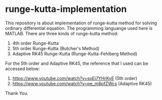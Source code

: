 # runge-kutta-implementation
This repository is about implementation of runge-kutta method for solving ordinary differential equation. The programming languange used here is MATLAB. There are three kinds of runge-kutta method:
1. 4th order Runge-Kutta 
2. 5th order Runge-Kutta (Butcher's Method)
3. Adaptive RK45 Runge-Kutta (Runge-Kutta-Fehlberg Method)

For the 5th order and Adaptive RK45, the reference that I used can be accessed below:
1. https://www.youtube.com/watch?v=soEj7YHrKyE (5th order)
2. https://www.youtube.com/watch?v=pe_m8pfZWcs (Adaptive RK45)

Thank You.
